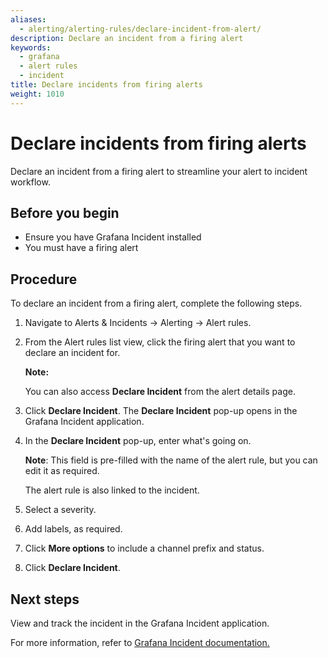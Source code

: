 ```yaml
---
aliases:
  - alerting/alerting-rules/declare-incident-from-alert/
description: Declare an incident from a firing alert
keywords:
  - grafana
  - alert rules
  - incident
title: Declare incidents from firing alerts
weight: 1010
---
```


# Declare incidents from firing alerts

Declare an incident from a firing alert to streamline your alert to incident workflow.

## Before you begin

- Ensure you have Grafana Incident installed
- You must have a firing alert

## Procedure

To declare an incident from a firing alert, complete the following steps.

1. Navigate to Alerts & Incidents -> Alerting -> Alert rules.
2. From the Alert rules list view, click the firing alert that you want to declare an incident for.

   **Note:**

   You can also access **Declare Incident** from the alert details page.

3. Click **Declare Incident**.
   The **Declare Incident** pop-up opens in the Grafana Incident application.
4. In the **Declare Incident** pop-up, enter what's going on.

   **Note**: This field is pre-filled with the name of the alert rule, but you can edit it as required.

   The alert rule is also linked to the incident.

5. Select a severity.
6. Add labels, as required.
7. Click **More options** to include a channel prefix and status.
8. Click **Declare Incident**.

## Next steps

View and track the incident in the Grafana Incident application.

For more information, refer to [Grafana Incident documentation.](/docs/grafana-cloud/incident/configure-settings/)

